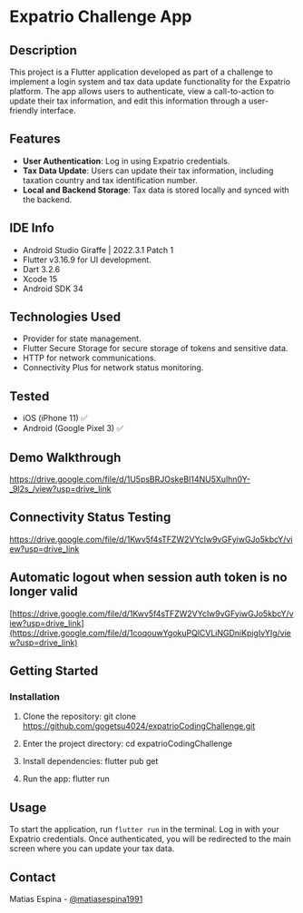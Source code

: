 # Expatrio Challenge App

## Description
This project is a Flutter application developed as part of a challenge to implement a login system and tax data update functionality for the Expatrio platform. The app allows users to authenticate, view a call-to-action to update their tax information, and edit this information through a user-friendly interface.

## Features
- **User Authentication**: Log in using Expatrio credentials.
- **Tax Data Update**: Users can update their tax information, including taxation country and tax identification number.
- **Local and Backend Storage**: Tax data is stored locally and synced with the backend.

## IDE Info
- Android Studio Giraffe | 2022.3.1 Patch 1
- Flutter v3.16.9 for UI development.
- Dart 3.2.6
- Xcode 15
- Android SDK 34


## Technologies Used
- Provider for state management.
- Flutter Secure Storage for secure storage of tokens and sensitive data.
- HTTP for network communications.
- Connectivity Plus for network status monitoring.

## Tested
- iOS (iPhone 11) ✅
- Android (Google Pixel 3) ✅

## Demo Walkthrough
https://drive.google.com/file/d/1U5psBRJOskeBI14NU5Xulhn0Y-_9l2s_/view?usp=drive_link

## Connectivity Status Testing
https://drive.google.com/file/d/1Kwv5f4sTFZW2VYclw9vGFyiwGJo5kbcY/view?usp=drive_link

## Automatic logout when session auth token is no longer valid
[https://drive.google.com/file/d/1Kwv5f4sTFZW2VYclw9vGFyiwGJo5kbcY/view?usp=drive_link](https://drive.google.com/file/d/1coqouwYgokuPQlCVLiNGDniKpigIvYIg/view?usp=drive_link)

## Getting Started


### Installation
1. Clone the repository:
   git clone https://github.com/gogetsu4024/expatrioCodingChallenge.git


2. Enter the project directory:
   cd expatrioCodingChallenge


3. Install dependencies:
   flutter pub get


4. Run the app:
   flutter run


## Usage
To start the application, run `flutter run` in the terminal. Log in with your Expatrio credentials. Once authenticated, you will be redirected to the main screen where you can update your tax data.


## Contact
Matias Espina - [@matiasespina1991](https://www.linkedin.com/in/matiasespina/)
